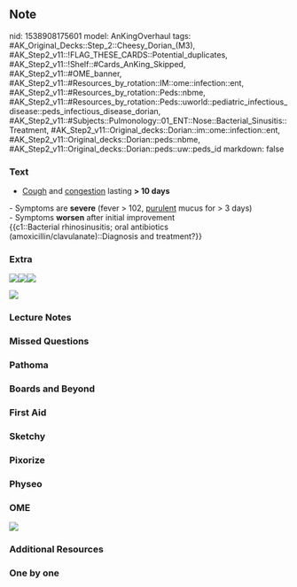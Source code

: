 ## Note
nid: 1538908175601
model: AnKingOverhaul
tags: #AK_Original_Decks::Step_2::Cheesy_Dorian_(M3), #AK_Step2_v11::!FLAG_THESE_CARDS::Potential_duplicates, #AK_Step2_v11::!Shelf::#Cards_AnKing_Skipped, #AK_Step2_v11::#OME_banner, #AK_Step2_v11::#Resources_by_rotation::IM::ome::infection::ent, #AK_Step2_v11::#Resources_by_rotation::Peds::nbme, #AK_Step2_v11::#Resources_by_rotation::Peds::uworld::pediatric_infectious_disease::peds_infectious_disease_dorian, #AK_Step2_v11::#Subjects::Pulmonology::01_ENT::Nose::Bacterial_Sinusitis::Treatment, #AK_Step2_v11::Original_decks::Dorian::im::ome::infection::ent, #AK_Step2_v11::Original_decks::Dorian::peds::nbme, #AK_Step2_v11::Original_decks::Dorian::peds::uw::peds_id
markdown: false

### Text
- <u>Cough</u> and <u>congestion</u> lasting <b>> 10 days</b>
<div>
  - Symptoms are <b>severe</b> (fever > 102, <u>purulent</u>
  mucus for > 3 days)
</div>
<div>
  - Symptoms <b>worsen</b> after initial improvement
</div>
<div>
  {{c1::Bacterial rhinosinusitis; oral antibiotics
  (amoxicillin/clavulanate)::Diagnosis and treatment?}}
</div>

### Extra
<img src="paste-3154172442574851.jpg"><img src=
"paste-71219147702595.jpg"><img src="paste-2027383477501953.jpg">
<div><img src="paste-6070863258451969.jpg"></div>

### Lecture Notes


### Missed Questions


### Pathoma


### Boards and Beyond


### First Aid


### Sketchy


### Pixorize


### Physeo


### OME
<div class="ome-widget">
  <a href="https://onlinemeded.org?ref=anki"><img src=
  "_OME_AnkiFlashcards_General_3.png"></a>
</div>

### Additional Resources


### One by one

